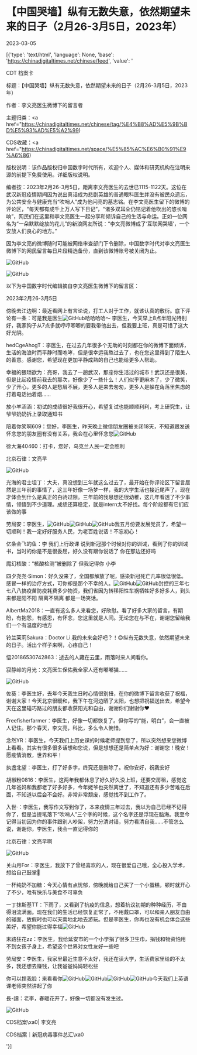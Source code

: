 # 【中国哭墙】纵有无数失意，依然期望未来的日子（2月26-3月5日，2023年）

2023-03-05

[{'type': 'text/html', 'language': None, 'base': 'https://chinadigitaltimes.net/chinese/feed', 'value': '

CDT 档案卡

标题：【中国哭墙】纵有无数失意，依然期望未来的日子（2月26-3月5日，2023年）

作者：李文亮医生微博下的留言者

主题归类：<a href="https://chinadigitaltimes.net/chinese/tag/%E4%B8%AD%E5%9B%BD%E5%93%AD%E5%A2%99)

CDS收藏：<a href="https://chinadigitaltimes.net/space/%E5%85%AC%E6%B0%91%E9%A6%86)

版权说明：该作品版权归中国数字时代所有，欢迎个人、媒体和研究机构在注明来源的前提下免费使用。详细版权说明。





编者按：2023年2月26-3月5日，距离李文亮医生的去世已1115-1122天。这位在武汉新冠疫情期间因为说出真话成为悲剧英雄的普通眼科医生并没有被民众遗忘，为公共安全与健康充当“吹哨人”成为他闪亮的墓志铭。在李文亮医生留下的微博的评论区，“每天都有成千上万人写下日记”，“诸多双耳朵仍铭记着他吹出的悠长哨响”，网民们在这里和李文亮医生一起分享和倾诉自己的生活与命运。正如一位网名为“一朵默默绽放的花儿”的新浪网友所说：“李文亮微博成了‘互联网哭墙’，一个安放人们良心的地方。”

因为李文亮的微博随时可能被网络审查部门下令删除，中国数字时代对李文亮医生微博下的网民留言每日片段精选备份，直到该微博账号被关闭为止。

![GitHub](https://chinadigitaltimes.net/chinese/files/2020/03/Screenshot-2020-03-13-10.48.21.png)

![GitHub](https://chinadigitaltimes.net/chinese/files/2020/03/Screenshot-2020-03-15-11.01.33.png)

以下为中国数字时代编辑摘自李文亮医生微博下的留言区：

2023年2月26-3月5日

傍晚去江边啊：最近看网上有言论说，打工人对于工作，就该认真的敷衍。底下评论有一条：可是我是医生![GitHub](https://chinadigitaltimes.net/chinese/files/2023/03/post-693441-6404712166570.png)哈哈哈哈～ 李医生，今天早上8点半阳光特别好，我家狗子从7点多就哼哼唧唧的要我带他出去，但我要上班，真是可惜了这大好光阴。

hedCgeAhogT：李医生，在过去几年很多个无助的时刻都在你的微博下面倾诉，生活的海浪时而平静时而咆哮，但是很幸运我熬过去了，也在您这里得到了陌生人的善意。感谢您，希望现在更加平静成熟的自己也能给更多人帮助。

幸福的猥琐欲为：亮哥，我去了一趟武汉，那座你生活过的城市！武汉还是很美，但是比起疫情前我去的那次，好像少了一些什么！人们似乎更麻木了，少了微笑，少了开心，更多的人是愁眉不展，更多人是来去匆匆，更多人是躲在角落里焦虑的打着电话抽着烟……

放小羊涵涵：初试的成绩很好我很开心，希望复试也能顺顺利利，考上研究生，让爷爷奶奶拆上录取通知书

陪着你笑啊609：您好，李医生，昨天晚上微信朋友圈被关闭18天，不知道跟发送怀念您的朋友圈有没有关系，我会在心里怀念您![GitHub](https://chinadigitaltimes.net/chinese/files/2023/03/post-693441-640471217c95a.png)

徐大海40460：打卡，您好，乌克兰人民一定会胜利

北京石律：文亮早

![GitHub](https://chinadigitaltimes.net/chinese/files/2023/03/image-1677871029272.png)

光海的君士坦丁：大夫，真没想到三年就这么过去了，最开始在你评论区下留言居然是三年前的事情了，这三年好像一场梦一样，我的大学生活也接近尾声了。现在才体会到什么是真正的白驹过隙。三年前的我思想还很幼稚，这几年看透了不少事情，领悟到不少道理。成绩还算稳定，就是intern太不好找。每个阶段都有它们应该做的事

劳局安：李医生，![GitHub](https://chinadigitaltimes.net/chinese/files/2023/03/post-693441-640471218d619.png)![GitHub](https://chinadigitaltimes.net/chinese/files/2023/03/post-693441-640471218d619.png)![GitHub](https://chinadigitaltimes.net/chinese/files/2023/03/post-693441-640471218d619.png)我五月份要发展党员了，希望一切顺利！我一定好好服务人民，为老百姓说话！不忘初心！

亿条会飞的鱼：李 我们上行政课 说到新冠那个时候对你的训诫，看到了你的训诫书，当时的你是不是很委屈，好久没有跟你说话了 你在那边还好吗

魔幻核酸：“核酸检测”被删除了 但我记得你 小李

四夕尧尧·Simon：好久没来了，全国都解放了呢，感染新冠死亡几率很低很低。感冒一样的治疗方式，可你却是那个不幸的人。![GitHub](https://chinadigitaltimes.net/chinese/files/2023/03/post-693441-64047121c5d9d.png)![GitHub](https://chinadigitaltimes.net/chinese/files/2023/03/post-693441-64047121c5d9d.png)封控的三年七七八八搞疫苗防疫耗费多少物资，我们省因为转移阳性车祸牺牲好多好多人，到头来都是阳不阳 隔离不隔离 都是一场笑话。

AlbertMa2018：一直有这么多人来看您，好欣慰。看了好多大家的留言，有期盼，有抱怨，有感恩，有怀念，您这里就是人间。无论您在与不在，谢谢您留给我们一个有温度的地方

铃兰茉莉Sakura：Doctor Li.我的未来会好吧？！😊纵有无数失意，依然期望未来的日子。活出个样子来啊，心疼自己！

悟20186530742863：逝去的人藏在云里，雨落时来人间看你。

寂静岭的月光：文亮医生保佑我全家人还有嘟嘟猫……

![GitHub](https://chinadigitaltimes.net/chinese/files/2023/03/image-1678011864274.png)

佐葵：李医生好，去年今天我生日时心情很别扭，在你的微博下留言收获了祝福，谢谢大家！今天北京很暖和，我下午在河边晒了太阳，也想把祝福送出去，希望今天在这里碰巧路过的朋友都收获阳光和自由，谢谢你们谢谢你❤️

Freefisherfarmer：李医生，好像一切都恢复了。但你写的“能，明白”，会一直被人记住。那个春天，李文亮，科比，多么令人惋惜。

念然YR：李医生，今天我们上历史课的时候老师提到您了，所以突然想来您微博上看看。其实有很多很多话想和您说，但是想想还是简单点为好：谢谢您！晚安！愿疫情消散，世界和平！

执盏北望：李医生，打了好多字，终究还是删除了。祝你安好，祝我安好

胡椒粉0816：李医生，这两年我都休息了好久好久没上班，还要交房租，感觉这几年爸妈和我都老了好多好多，今年姥爷也突然离世了，不知道还有多少苦难在后面，不知道以后会不会好。非常非常颓废，感觉找不到工作了。

入世·：李医生，我写作文写到你了，本来疫情三年过去，我以为自己已经不记得你了，但是当提笔落下“吹哨人”三个字的时候，这个名字还是浮现在脑海。我至今记得当初因为你的事件跟别人吵架，努力分清对错，努力看清自我……不管怎么说，谢谢你，李医生，我会一直记得你的

北京石律：文亮早啊

![GitHub](https://chinadigitaltimes.net/chinese/files/2023/03/image-1678010589294.png)

关山月For：李医生，我放下了曾经喜欢的人，现在很爱自己哦，全心投入学术，想给自己鼓掌👏

一杯纯奶不加糖：今天心情有点忧郁，傍晚就给自己买了一个小蛋糕，顿时就开心了不少，唯有快乐与美食不可辜负

一丁抹斯基TT：下雨了，又看到了抗疫的信息，想着抗议初期的种种经历，不由得泪流满面。现在我们的生活已经恢复正常了，不用戴口罩，可以和亲人朋友自由的碰面，放假时也可以天南地北地去游玩。但是李医生，你再也没有机会体会这些美好，希望你能过得幸福![GitHub](https://chinadigitaltimes.net/chinese/files/2023/03/post-693441-640471217c95a.png)

末路狂花zz：李医生，我给延安市的一个小学捐了很多卫生巾，捐钱和物资怕用不到女孩子身上，希望这个世界对女性友好一些吧

劳局安：李医生，我家里最近生意不太好，我还在读大学，生活费家里给的不太多，我还想去赚钱，让我爸爸妈妈轻松些

你可以捏我脸：来看看你![GitHub](https://chinadigitaltimes.net/chinese/files/2023/03/post-693441-640471218d619.png)![GitHub](https://chinadigitaltimes.net/chinese/files/2023/03/post-693441-640471218d619.png)![GitHub](https://chinadigitaltimes.net/chinese/files/2023/03/post-693441-640471218d619.png)![GitHub](https://chinadigitaltimes.net/chinese/files/2023/03/post-693441-640471218d619.png)今天我们上英语课老师突然讲起了你

長-讀：老李，春暖花开了，好像一切都没有发生过。



![GitHub](https://chinadigitaltimes.net/chinese/files/2020/03/37-150x150.jpg)

CDS档案\xa0| 李文亮

CDS档案｜新冠病毒事件总汇\xa0

'}]